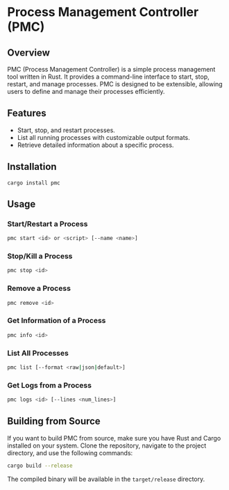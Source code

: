 # Process Management Controller (PMC)

## Overview

PMC (Process Management Controller) is a simple process management tool written in Rust. It provides a command-line interface to start, stop, restart, and manage processes. PMC is designed to be extensible, allowing users to define and manage their processes efficiently.

## Features

- Start, stop, and restart processes.
- List all running processes with customizable output formats.
- Retrieve detailed information about a specific process.

## Installation

`cargo install pmc`

## Usage

### Start/Restart a Process

```bash
pmc start <id> or <script> [--name <name>]
```

### Stop/Kill a Process

```bash
pmc stop <id>
```

### Remove a Process

```bash
pmc remove <id>
```

### Get Information of a Process

```bash
pmc info <id>
```

### List All Processes

```bash
pmc list [--format <raw|json|default>]
```

### Get Logs from a Process

```bash
pmc logs <id> [--lines <num_lines>]
```

## Building from Source

If you want to build PMC from source, make sure you have Rust and Cargo installed on your system. Clone the repository, navigate to the project directory, and use the following commands:

```bash
cargo build --release
```

The compiled binary will be available in the `target/release` directory.
